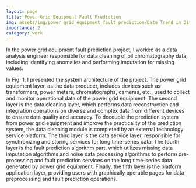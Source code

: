 ```yaml
---
layout: page
title: Power Grid Equipment Fault Prediction 
img: assets/img/power_grid_equipment_fault_prediction/Data Trend in Different Provinces.png
importance: 2
category: work
---
```


In the power grid equipment fault prediction project, I worked as a data analysis engineer responsible for data cleaning of oil chromatography data, including identifying anomalies and performing imputation for missing values.

In Fig. 1, I presented the system architecture of the project. The power grid equipment layer, as the data producer, includes devices such as transformers, power meters, chromatographs, cameras, etc., used to collect and monitor operational data of the power grid equipment. The second layer is the data cleaning layer, which performs data reconstruction and integration operations on diverse and complex data from different devices to ensure data quality and accuracy. To decouple the prediction system from power grid equipment and improve the practicality of the prediction system, the data cleaning module is completed by an external technology service platform. The third layer is the data service layer, responsible for synchronizing and storing services for long time-series data. The fourth layer is the fault prediction algorithm part, which utilizes missing data imputation algorithms and noise data processing algorithms to perform pre-processing and fault prediction services on the long time-series data generated by power grid equipment. Finally, the fifth layer is the platform application layer, providing users with graphically operable pages for data preprocessing and fault prediction operations.





